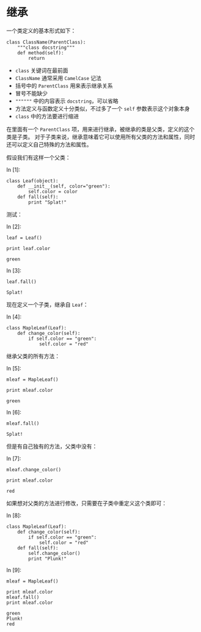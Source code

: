 # 继承

一个类定义的基本形式如下：

```
class ClassName(ParentClass):
    """class docstring"""
    def method(self):
        return

```

*   `class` 关键词在最前面
*   `ClassName` 通常采用 `CamelCase` 记法
*   括号中的 `ParentClass` 用来表示继承关系
*   冒号不能缺少
*   `""""""` 中的内容表示 `docstring`，可以省略
*   方法定义与函数定义十分类似，不过多了一个 `self` 参数表示这个对象本身
*   `class` 中的方法要进行缩进

在里面有一个 `ParentClass` 项，用来进行继承，被继承的类是父类，定义的这个类是子类。 对于子类来说，继承意味着它可以使用所有父类的方法和属性，同时还可以定义自己特殊的方法和属性。

假设我们有这样一个父类：

In [1]:

```
class Leaf(object):
    def __init__(self, color="green"):
        self.color = color
    def fall(self):
        print "Splat!"

```

测试：

In [2]:

```
leaf = Leaf()

print leaf.color

```

```
green

```

In [3]:

```
leaf.fall()

```

```
Splat!

```

现在定义一个子类，继承自 `Leaf`：

In [4]:

```
class MapleLeaf(Leaf):
    def change_color(self):
        if self.color == "green":
            self.color = "red"

```

继承父类的所有方法：

In [5]:

```
mleaf = MapleLeaf()

print mleaf.color

```

```
green

```

In [6]:

```
mleaf.fall()

```

```
Splat!

```

但是有自己独有的方法，父类中没有：

In [7]:

```
mleaf.change_color()

print mleaf.color

```

```
red

```

如果想对父类的方法进行修改，只需要在子类中重定义这个类即可：

In [8]:

```
class MapleLeaf(Leaf):
    def change_color(self):
        if self.color == "green":
            self.color = "red"
    def fall(self):
        self.change_color()
        print "Plunk!"

```

In [9]:

```
mleaf = MapleLeaf()

print mleaf.color
mleaf.fall()
print mleaf.color

```

```
green
Plunk!
red

```